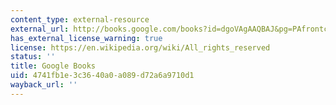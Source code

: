 ```yaml
---
content_type: external-resource
external_url: http://books.google.com/books?id=dgoVAgAAQBAJ&pg=PAfrontcover
has_external_license_warning: true
license: https://en.wikipedia.org/wiki/All_rights_reserved
status: ''
title: Google Books
uid: 4741fb1e-3c36-40a0-a089-d72a6a9710d1
wayback_url: ''
---
```

